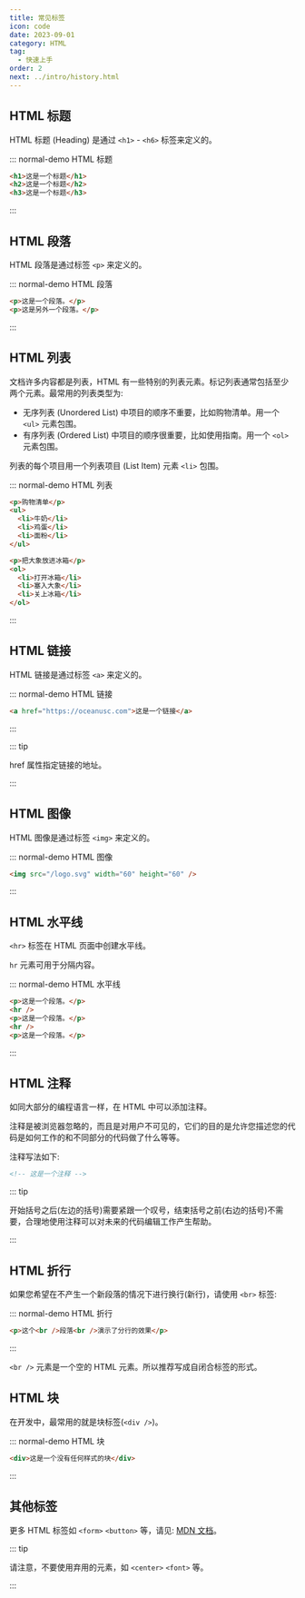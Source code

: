 ```yaml
---
title: 常见标签
icon: code
date: 2023-09-01
category: HTML
tag:
  - 快速上手
order: 2
next: ../intro/history.html
---
```


## HTML 标题

HTML 标题 (Heading) 是通过 `<h1>` - `<h6>` 标签来定义的。

::: normal-demo HTML 标题

```html
<h1>这是一个标题</h1>
<h2>这是一个标题</h2>
<h3>这是一个标题</h3>
```

:::

## HTML 段落

HTML 段落是通过标签 `<p>` 来定义的。

::: normal-demo HTML 段落

```html
<p>这是一个段落。</p>
<p>这是另外一个段落。</p>
```

:::

## HTML 列表

文档许多内容都是列表，HTML 有一些特别的列表元素。标记列表通常包括至少两个元素。最常用的列表类型为:

- 无序列表 (Unordered List) 中项目的顺序不重要，比如购物清单。用一个 `<ul>` 元素包围。
- 有序列表 (Ordered List) 中项目的顺序很重要，比如使用指南。用一个 `<ol>` 元素包围。

列表的每个项目用一个列表项目 (List Item) 元素 `<li>` 包围。

::: normal-demo HTML 列表

```html
<p>购物清单</p>
<ul>
  <li>牛奶</li>
  <li>鸡蛋</li>
  <li>面粉</li>
</ul>

<p>把大象放进冰箱</p>
<ol>
  <li>打开冰箱</li>
  <li>塞入大象</li>
  <li>关上冰箱</li>
</ol>
```

:::

## HTML 链接

HTML 链接是通过标签 `<a>` 来定义的。

::: normal-demo HTML 链接

```html
<a href="https://oceanusc.com">这是一个链接</a>
```

:::

::: tip

href 属性指定链接的地址。

:::

## HTML 图像

HTML 图像是通过标签 `<img>` 来定义的。

::: normal-demo HTML 图像

```html
<img src="/logo.svg" width="60" height="60" />
```

:::

## HTML 水平线

`<hr>` 标签在 HTML 页面中创建水平线。

`hr` 元素可用于分隔内容。

::: normal-demo HTML 水平线

```html
<p>这是一个段落。</p>
<hr />
<p>这是一个段落。</p>
<hr />
<p>这是一个段落。</p>
```

:::

## HTML 注释

如同大部分的编程语言一样，在 HTML 中可以添加注释。

注释是被浏览器忽略的，而且是对用户不可见的，它们的目的是允许您描述您的代码是如何工作的和不同部分的代码做了什么等等。

注释写法如下:

```html
<!-- 这是一个注释 -->
```

::: tip

开始括号之后(左边的括号)需要紧跟一个叹号，结束括号之前(右边的括号)不需要，合理地使用注释可以对未来的代码编辑工作产生帮助。

:::

## HTML 折行

如果您希望在不产生一个新段落的情况下进行换行(新行)，请使用 `<br>` 标签:

::: normal-demo HTML 折行

```html
<p>这个<br />段落<br />演示了分行的效果</p>
```

:::

`<br />` 元素是一个空的 HTML 元素。所以推荐写成自闭合标签的形式。

## HTML 块

在开发中，最常用的就是块标签(`<div />`)。

::: normal-demo HTML 块

```html
<div>这是一个没有任何样式的块</div>
```

:::

## 其他标签

更多 HTML 标签如 `<form>` `<button>` 等，请见: [MDN 文档](https://developer.mozilla.org/zh-CN/docs/Web/HTML/Element)。

::: tip

请注意，不要使用弃用的元素，如 `<center>` `<font>` 等。

:::
